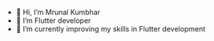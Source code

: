 - 👋 Hi, I’m Mrunal Kumbhar
- 👀 I’m Flutter developer
- 🌱 I’m currently improving my skills in Flutter development


<!---
mrunal-atreya/mrunal-atreya is a ✨ special ✨ repository because its `README.md` (this file) appears on your GitHub profile.
You can click the Preview link to take a look at your changes.
--->
